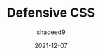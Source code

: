 ---
author: shadeed9
date: 2021-12-07
draft: true
tags:
  - css
target_url: https://ishadeed.com/article/defensive-css/
title: Defensive CSS
---